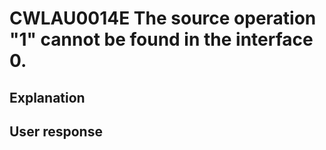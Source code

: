 # CWLAU0014E The source operation "1" cannot be found in the interface 0.

## Explanation

## User response
